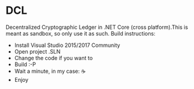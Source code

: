 # DCL
Decentralized Cryptographic Ledger in .NET Core (cross platform).This is meant as sandbox, so only use it as such.
Build instructions: 
- Install Visual Studio 2015/2017 Community<BR>
- Open project .SLN<BR>
- Change the code if you want to
- Build :-P<BR>
- Wait a minute, in my case: <g-emoji class="g-emoji" alias="coffee" fallback-src="https://assets-cdn.github.com/images/icons/emoji/unicode/2615.png">☕️</g-emoji><BR>
- Enjoy

